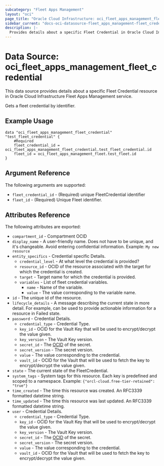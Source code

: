 ```yaml
---
subcategory: "Fleet Apps Management"
layout: "oci"
page_title: "Oracle Cloud Infrastructure: oci_fleet_apps_management_fleet_credential"
sidebar_current: "docs-oci-datasource-fleet_apps_management-fleet_credential"
description: |-
  Provides details about a specific Fleet Credential in Oracle Cloud Infrastructure Fleet Apps Management service
---
```


# Data Source: oci_fleet_apps_management_fleet_credential
This data source provides details about a specific Fleet Credential resource in Oracle Cloud Infrastructure Fleet Apps Management service.

Gets a fleet credential by identifier.

## Example Usage

```hcl
data "oci_fleet_apps_management_fleet_credential" "test_fleet_credential" {
	#Required
	fleet_credential_id = oci_fleet_apps_management_fleet_credential.test_fleet_credential.id
	fleet_id = oci_fleet_apps_management_fleet.test_fleet.id
}
```

## Argument Reference

The following arguments are supported:

* `fleet_credential_id` - (Required) unique FleetCredential identifier
* `fleet_id` - (Required) Unique Fleet identifier.


## Attributes Reference

The following attributes are exported:

* `compartment_id` - Compartment OCID
* `display_name` - A user-friendly name. Does not have to be unique, and it's changeable. Avoid entering confidential information.  Example: `My new resource` 
* `entity_specifics` - Credential specific Details.
	* `credential_level` - At what level the credential is provided?
	* `resource_id` - OCID of the resource associated with the target for which the credential is created.
	* `target` - Target name for which the credential is provided.
	* `variables` - List of fleet credential variables.
		* `name` - Name of the variable.
		* `value` - The value corresponding to the variable name.
* `id` - The unique id of the resource.
* `lifecycle_details` - A message describing the current state in more detail. For example, can be used to provide actionable information for a resource in Failed state.
* `password` - Credential Details.
	* `credential_type` - Credential Type.
	* `key_id` - OCID for the Vault Key that will be used to encrypt/decrypt the value given.
	* `key_version` - The Vault Key version.
	* `secret_id` - The [OCID](https://docs.cloud.oracle.com/iaas/Content/General/Concepts/identifiers.htm) of the secret.
	* `secret_version` - The secret version.
	* `value` - The value corresponding to the credential.
	* `vault_id` - OCID for the Vault that will be used to fetch the key to encrypt/decrypt the value given.
* `state` - The current state of the FleetCredential.
* `system_tags` - System tags for this resource. Each key is predefined and scoped to a namespace. Example: `{"orcl-cloud.free-tier-retained": "true"}` 
* `time_created` - The time this resource was created. An RFC3339 formatted datetime string.
* `time_updated` - The time this resource was last updated. An RFC3339 formatted datetime string.
* `user` - Credential Details.
	* `credential_type` - Credential Type.
	* `key_id` - OCID for the Vault Key that will be used to encrypt/decrypt the value given.
	* `key_version` - The Vault Key version.
	* `secret_id` - The [OCID](https://docs.cloud.oracle.com/iaas/Content/General/Concepts/identifiers.htm) of the secret.
	* `secret_version` - The secret version.
	* `value` - The value corresponding to the credential.
	* `vault_id` - OCID for the Vault that will be used to fetch the key to encrypt/decrypt the value given.

